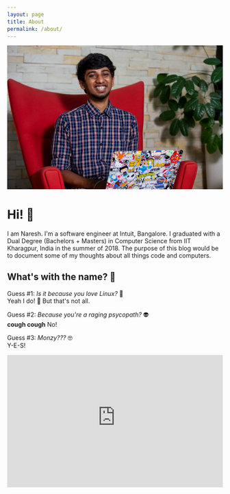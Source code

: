 ```yaml
---
layout: page
title: About
permalink: /about/
---
```


![ME!](/images/me.jpg)

# Hi! 👋

I am Naresh. I'm a software engineer at Intuit, Bangalore. I graduated with a Dual Degree (Bachelors + Masters) in Computer Science from IIT Kharagpur, India in the summer of 2018. The purpose of this blog would be to document some of my thoughts about all things code and computers.

## What's with the name? 🤔

Guess #1: _Is it because you love Linux?_ 🐧  
    Yeah I do! 💖 But that's not all.

Guess #2: _Because you're a raging psycopath?_ 👽  
    **cough cough** No!

Guess #3: _Monzy???_ 🤓  
    Y-E-S!

<style>
.videoWrapper {
    position: relative;
    padding-bottom: 56.25%; /* 16:9 */
    padding-top: 25px;
    height: 0;
}
.videoWrapper iframe {
    position: absolute;
    top: 0;
    left: 0;
    width: 100%;
    height: 100%;
}
</style>

<div class="videoWrapper">
    <iframe src="https://www.youtube-nocookie.com/embed/Fow7iUaKrq4?rel=0" frameborder="0" gesture="media" allow="encrypted-media" allowfullscreen></iframe>
</div>